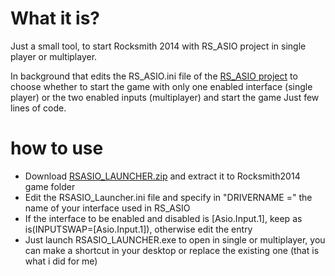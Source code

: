# What it is?
Just a small tool, to start Rocksmith 2014 with RS_ASIO project in single player or multiplayer.

In background that edits the RS_ASIO.ini file of the [RS_ASIO project](https://github.com/mdias/rs_asio) to choose whether to start the game with only one enabled interface (single player) or the two enabled inputs (multiplayer) and start the game
Just few lines of code.

# how to use

- Download [RSASIO_LAUNCHER.zip](https://github.com/darkdks/RSASIO_LAUNCHER/blob/master/Win32/Release/RSASIO_Launcher.zip) and extract it to Rocksmith2014 game folder
- Edit the RSASIO_Launcher.ini file and specify in "DRIVERNAME =" the name of your interface used in RS_ASIO
- If the interface to be enabled and disabled is [Asio.Input.1], keep as is(INPUTSWAP=[Asio.Input.1]), otherwise edit the entry
- Just launch RSASIO_LAUNCHER.exe to open in single or multiplayer, you can make a shortcut in your desktop or replace the existing one (that is what i did for me)
